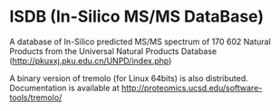 # ISDB (In-Silico MS/MS DataBase)
A database of In-Silico predicted MS/MS spectrum of 170 602 Natural Products from the Universal Natural Products Database (http://pkuxxj.pku.edu.cn/UNPD/index.php)


A binary version of tremolo (for Linux 64bits) is also distributed. Documentation is available at http://proteomics.ucsd.edu/software-tools/tremolo/

